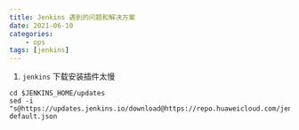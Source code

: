 ```yaml
---
title: Jenkins 遇到的问题和解决方案
date: 2021-06-10
categories: 
    - ops
tags: [jenkins]
---
```


1. `jenkins` 下载安装插件太慢

```shell
cd $JENKINS_HOME/updates
sed -i "s@https://updates.jenkins.io/download@https://repo.huaweicloud.com/jenkins/@g" default.json
```

